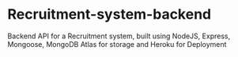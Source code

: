 # Recruitment-system-backend
Backend API for a Recruitment system, built using NodeJS, Express, Mongoose, MongoDB Atlas for storage and Heroku for Deployment
